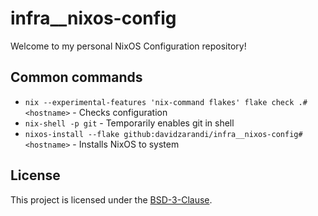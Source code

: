 # infra__nixos-config

Welcome to my personal NixOS Configuration repository!

## Common commands

- `nix --experimental-features 'nix-command flakes' flake check .#<hostname>` - Checks configuration
- `nix-shell -p git` - Temporarily enables git in shell
- `nixos-install --flake github:davidzarandi/infra__nixos-config#<hostname>` - Installs NixOS to system

## License

This project is licensed under the [BSD-3-Clause](LICENSE).